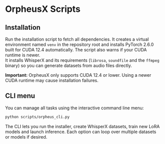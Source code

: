 # OrpheusX Scripts

## Installation

Run the installation script to fetch all dependencies. It creates a virtual environment named `venv` in the repository root and installs PyTorch 2.6.0 built for CUDA 12.4 automatically. The script also warns if your CUDA runtime is newer.  
It installs WhisperX and its requirements (`librosa`, `soundfile` and the `ffmpeg` binary) so you can generate datasets from audio files directly.

**Important:** OrpheusX only supports CUDA 12.4 or lower. Using a newer CUDA runtime may cause installation failures.

## CLI menu

You can manage all tasks using the interactive command line menu:

```bash
python scripts/orpheus_cli.py
```

The CLI lets you run the installer, create WhisperX datasets, train new LoRA models and launch inference. Each option can loop over multiple datasets or models if desired.
